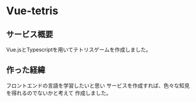 # Vue-tetris
## サービス概要
Vue.jsとTypescriptを用いてテトリスゲームを作成しました。

## 作った経緯
フロントエンドの言語を学習したいと思い
サービスを作成すれば、色々な知見を得れるのでないかと考えて
作成しました。
